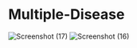 # Multiple-Disease   


![Screenshot (17)](https://github.com/user-attachments/assets/d1e3bde7-c3ca-4724-892e-959e73aa30d4)
![Screenshot (16)](https://github.com/user-attachments/assets/14e436a8-0140-49b2-a227-76907dbbb460)
